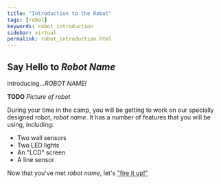 ```yaml
---
title: "Introduction to the Robot"
tags: [robot]
keywords: robot introduction
sidebar: virtual
permalink: robot_introduction.html
---
```


## Say Hello to *Robot Name*

Introducing...*ROBOT NAME!*

**TODO** *Picture of robot*

During your time in the camp, you will be getting to work on our specially designed robot, *robot name*. It has a number of features that you will be using, including:

- Two wall sensors
- Two LED lights
- An "LCD" screen
- A line sensor

Now that you've met *robot name*, let's ["fire it up!"](robot_startup.html)
